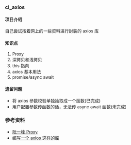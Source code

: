 ### cl_axios

#### 项目介绍

自己尝试按着网上的一些资料进行封装的 axios 库

#### 知识点

1. Proxy
2. 深拷贝和浅拷贝
3. this 指向
4. axios 基本用法
5. promise/async await

#### 遗留问题

- 将 axios 参数校验单独抽取成一个函数(已完成)
- 用户配置参数传函数的话，无法传 async await 函数(未完成)

### 参考资料

- [阮一峰 Proxy](https://github.com/ruanyf/es6tutorial/blob/21e3cfba2f3524960ab492bba53f13e50cc3d9aa/docs/proxy.md)
- [编写一个 axios 这样的库](https://juejin.im/post/5e16e5d76fb9a02fd742a92b#heading-6)
